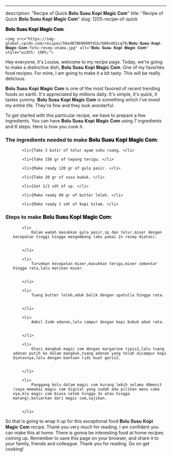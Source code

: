 ---
description: "Recipe of Quick 𝐁𝐨𝐥𝐮 𝐒𝐮𝐬𝐮 𝐊𝐨𝐩𝐢 𝐌𝐚𝐠𝐢𝐜 𝐂𝐨𝐦"
title: "Recipe of Quick 𝐁𝐨𝐥𝐮 𝐒𝐮𝐬𝐮 𝐊𝐨𝐩𝐢 𝐌𝐚𝐠𝐢𝐜 𝐂𝐨𝐦"
slug: 1205-recipe-of-quick

<p>
	<strong>𝐁𝐨𝐥𝐮 𝐒𝐮𝐬𝐮 𝐊𝐨𝐩𝐢 𝐌𝐚𝐠𝐢𝐜 𝐂𝐨𝐦</strong>. 
	
</p>
<p>
	
	<img src="https://img-global.cpcdn.com/recipes/56ed870b9600fd1b/680x482cq70/𝐁𝐨𝐥𝐮-𝐒𝐮𝐬𝐮-𝐊𝐨𝐩𝐢-𝐌𝐚𝐠𝐢𝐜-𝐂𝐨𝐦-foto-resep-utama.jpg" alt="𝐁𝐨𝐥𝐮 𝐒𝐮𝐬𝐮 𝐊𝐨𝐩𝐢 𝐌𝐚𝐠𝐢𝐜 𝐂𝐨𝐦" style="width: 100%;">
	
	
</p>
<p>
	Hey everyone, it's Louise, welcome to my recipe page. Today, we're going to make a distinctive dish, 𝐁𝐨𝐥𝐮 𝐒𝐮𝐬𝐮 𝐊𝐨𝐩𝐢 𝐌𝐚𝐠𝐢𝐜 𝐂𝐨𝐦. One of my favorites food recipes. For mine, I am going to make it a bit tasty. This will be really delicious.
</p>
	
<p>
	
</p>
<p>
	𝐁𝐨𝐥𝐮 𝐒𝐮𝐬𝐮 𝐊𝐨𝐩𝐢 𝐌𝐚𝐠𝐢𝐜 𝐂𝐨𝐦 is one of the most favored of recent trending foods on earth. It's appreciated by millions daily. It's simple, it's quick, it tastes yummy. 𝐁𝐨𝐥𝐮 𝐒𝐮𝐬𝐮 𝐊𝐨𝐩𝐢 𝐌𝐚𝐠𝐢𝐜 𝐂𝐨𝐦 is something which I've loved my entire life. They're fine and they look wonderful.
</p>

<p>
To get started with this particular recipe, we have to prepare a few ingredients. You can have 𝐁𝐨𝐥𝐮 𝐒𝐮𝐬𝐮 𝐊𝐨𝐩𝐢 𝐌𝐚𝐠𝐢𝐜 𝐂𝐨𝐦 using 7 ingredients and 6 steps. Here is how you cook it.
</p>

<h3>The ingredients needed to make 𝐁𝐨𝐥𝐮 𝐒𝐮𝐬𝐮 𝐊𝐨𝐩𝐢 𝐌𝐚𝐠𝐢𝐜 𝐂𝐨𝐦:</h3>

<ol>
	
		<li>{Take 3 butir of telur ayam suhu ruang. </li>
	
		<li>{Take 150 gr of tepung terigu. </li>
	
		<li>{Make ready 120 gr of gula pasir. </li>
	
		<li>{Take 20 gr of susu bubuk. </li>
	
		<li>{Get 1/2 sdt of sp. </li>
	
		<li>{Make ready 80 gr of butter leleh. </li>
	
		<li>{Make ready 1 sdt of kopi hitam. </li>
	
</ol>
<p>
	
</p>

<h3>Steps to make 𝐁𝐨𝐥𝐮 𝐒𝐮𝐬𝐮 𝐊𝐨𝐩𝐢 𝐌𝐚𝐠𝐢𝐜 𝐂𝐨𝐦:</h3>

<ol>
	
		<li>
			Dalam wadah masukkan gula pasir,sp dan telur,mixer dengan kecepatan tinggi hingga mengembang (aku pakai 2x resep diatas).
			
			
		</li>
	
		<li>
			Turunkan kecepatan mixer,masukkan terigu,mixer sebentar hingga rata,lalu matikan mixer.
			
			
		</li>
	
		<li>
			Tuang butter leleh,aduk balik dengan spatulla hingga rata.
			
			
		</li>
	
		<li>
			Ambil 2sdm adonan,lalu campur dengan kopi bubuk aduk rata.
			
			
		</li>
	
		<li>
			Olesi mangkuk magic com dengan margarine tipis2,lalu tuang adonan putih ke dalam mangkuk,tuang adonan yang telah dicampur kopi diatasnya,lalu dengan bantuan lidi buat garis2.
			
			
		</li>
	
		<li>
			Panggang bolu dalam magic com kurang lebih selama 40menit (saya memakai magic com digital yang sudah ada pilihan menu cake nya,klo magic com biasa cetek hingga 3x atau hingga matang),keluarkan dari magic com,sajikan.
			
			
		</li>
	
</ol>

<p>
	
</p>

<p>
	So that is going to wrap it up for this exceptional food 𝐁𝐨𝐥𝐮 𝐒𝐮𝐬𝐮 𝐊𝐨𝐩𝐢 𝐌𝐚𝐠𝐢𝐜 𝐂𝐨𝐦 recipe. Thank you very much for reading. I am confident you can make this at home. There is gonna be interesting food at home recipes coming up. Remember to save this page on your browser, and share it to your family, friends and colleague. Thank you for reading. Go on get cooking!
</p>
